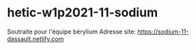 ﻿# hetic-w1p2021-11-sodium

Soutraite pour l'équipe bérylium
Adresse site: https://sodium-11-dassault.netlify.com
